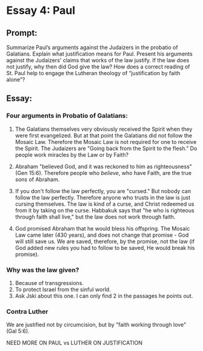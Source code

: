 # Essay 4: Paul

## Prompt: 
Summarize Paul’s arguments
against the Judaizers in the probatio of
Galatians. Explain what justification
means for Paul. Present his arguments
against the Judaizers' claims that works
of the law justify. If the law does not
justify, why then did God give the law?
How does a correct reading of St. Paul
help to engage the Lutheran theology of
“justification by faith alone”? 

## Essay:

### Four arguments in Probatio of Galatians:
   1. The Galatians themselves very obviously
   received the Spirit when they were
   first evangelized. But at that
   point the Galatians did not follow
   the Mosaic Law. Therefore the Mosaic
   Law is not required for one to
   receive the Spirit. The Judaizers are
   "Going back from the Spirit to the
   flesh." Do people work miracles by
   the Law or by Faith?

2. Abraham "believed God, and it was
   reckoned to him as righteousness"
   (Gen 15:6). Therefore people who
   _believe_, who have Faith, are the true sons of
   Abraham.

3. If you don't follow the law
   perfectly, you are "cursed." But
   nobody can follow the law
   perfectly. Therefore anyone who
   trusts in the law is just cursing
   themselves. The law is kind of a
   curse, and Christ redeemed us from it
   by taking on the curse. Habbakuk
   says that "he who is righteous
   through faith shall live," but the
   law does not work through faith.

4. God promised Abraham that he would
   bless his offspring. The Mosaic Law
   came later (430 years), and does not change that
   promise - God will still save us.
   We are saved, therefore, by the
   promise, not the law (if God added
   new rules you had to follow to be
   saved, He would break his promise).

### Why was the law given?
1. Because of transgressions.
2. To protect Israel from the sinful
   world.
3. Ask Jski about this one. I can only
   find 2 in the passages he points out.

### Contra Luther
We are justified not by
circumcision, but by "faith working
through love" (Gal 5:6).

NEED MORE ON PAUL vs LUTHER ON
JUSTIFICATION
